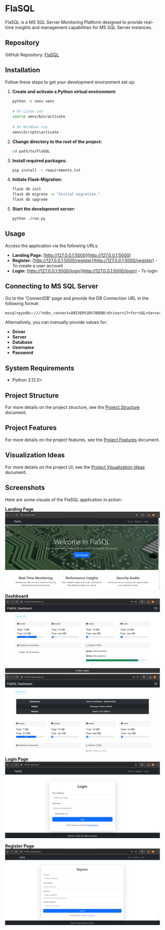 
# FlaSQL

FlaSQL is a MS SQL Server Monitoring Platform designed to provide real-time insights and management capabilities for MS SQL Server instances.

## Repository
GitHub Repository: [FlaSQL](https://github.com/NoManNayeem/FlaSQL.git)

## Installation

Follow these steps to get your development environment set up:

1. **Create and activate a Python virtual environment:**
   ```bash
   python -m venv venv

   # On Linux use
   source venv/bin/activate  
   
   # On Windows use 
   venv\Scripts\activate
   ```

2. **Change directory to the root of the project:**
   ```bash
   cd path/to/FlaSQL
   ```

3. **Install required packages:**
   ```bash
   pip install -r requirements.txt
   ```

4. **Initiate Flask-Migration:**
   ```bash
   flask db init
   flask db migrate -m "Initial migration."
   flask db upgrade
   ```

5. **Start the development server:**
   ```bash
   python ./run.py
   ```

## Usage

Access the application via the following URLs:
- **Landing Page:** [http://127.0.0.1:5000](http://127.0.0.1:5000)
- **Register:** [http://127.0.0.1:5000/register](http://127.0.0.1:5000/register) - To create a user account
- **Login:** [http://127.0.0.1:5000/login](http://127.0.0.1:5000/login) - To login

## Connecting to MS SQL Server

Go to the 'ConnectDB' page and provide the DB Connection URL in the following format:
```bash
mssql+pyodbc:///?odbc_connect=DRIVER%3D%7BODBC+Driver+17+for+SQL+Server%7D%3BSERVER%3DNAYEEMISLAM%3BDATABASE%3Dmaster%3BTrusted_Connection%3Dyes%3B
```
Alternatively, you can manually provide values for:
- **Driver**
- **Server**
- **Database**
- **Username**
- **Password**

## System Requirements
- Python 3.12.0+


## Project Structure
For more details on the project structure, see the [Project Structure](./ProjectStructure.md) document.



## Project Features
For more details on the project features, see the [Project Features](./Features.md) document.


## Visualization Ideas
For more details on the project UI, see the [Project Visualization Ideas](./VisualizationSuggestion.md) document.


## Screenshots

Here are some visuals of the FlaSQL application in action:

**Landing Page**
![Landing Page](./ScreenShots//landing.png)

**Dashboard**
![Dashboard](./ScreenShots/dashboard1.png)
![Dashboard](./ScreenShots/dashboard2.png)

**Login Page**
![Login Page](./ScreenShots/login.png)

**Register Page**
![Login Page](./ScreenShots/register.png)

